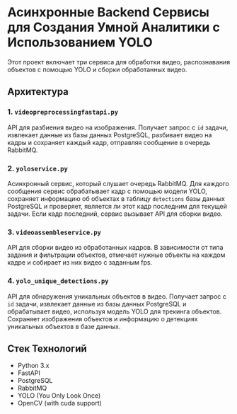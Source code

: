 # Асинхронные Backend Сервисы для Создания Умной Аналитики с Использованием YOLO

Этот проект включает три сервиса для обработки видео, распознавания объектов с помощью YOLO и сборки обработанных видео.

## Архитектура

### 1. `videopreprocessingfastapi.py`
API для разбиения видео на изображения. Получает запрос с `id` задачи, извлекает данные из базы данных PostgreSQL, разбивает видео на кадры и сохраняет каждый кадр, отправляя сообщение в очередь RabbitMQ.

### 2. `yoloservice.py`
Асинхронный сервис, который слушает очередь RabbitMQ. Для каждого сообщения сервис обрабатывает кадр с помощью модели YOLO, сохраняет информацию об объектах в таблицу `detections` базы данных PostgreSQL и проверяет, является ли этот кадр последним для текущей задачи. Если кадр последний, сервис вызывает API для сборки видео.

### 3. `videoassembleservice.py`
API для сборки видео из обработанных кадров. В зависимости от типа задания и фильтрации объектов, отмечает нужные объекты на каждом кадре и собирает из них видео с заданным fps.

### 4. `yolo_unique_detections.py`
API для обнаружения уникальных объектов в видео. Получает запрос с `id` задачи, извлекает данные из базы данных PostgreSQL и обрабатывает видео, используя модель YOLO для трекинга объектов. Сохраняет изображения объектов и информацию о детекциях уникальных объектов в базе данных.

## Стек Технологий

- Python 3.x
- FastAPI
- PostgreSQL
- RabbitMQ
- YOLO (You Only Look Once)
- OpenCV (with cuda support)

